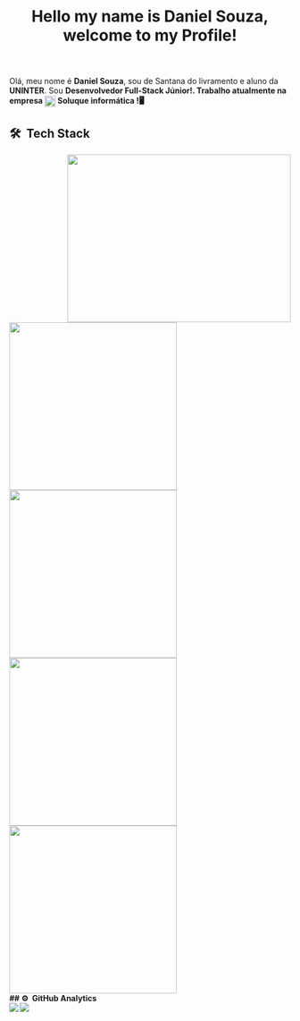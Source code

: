 <header>
    <H1>Hello my name is Daniel Souza, welcome to my Profile!</H1>  
</header>
<div>
    <p>Olá, meu nome é <b>Daniel Souza</b>, sou de Santana do livramento e aluno da <b>UNINTER</b>. 
Sou <b>Desenvolvedor Full-Stack Júnior!<b/>. Trabalho atualmente na empresa <span><img align="center" width="20" src="https://user-images.githubusercontent.com/88730920/158506237-196028d4-d8c9-449f-8075-d2ada14acf28.png"/> Soluque informática !</span>🖥️</p>
     
</div>
  

## 🛠 &nbsp;Tech Stack
<div>
    <img align="right" width="400px" height="300px" src="https://cdn.dribbble.com/users/214929/screenshots/4366947/dribbble-shot_6.gif"/>
    <img width="300px" src="https://user-images.githubusercontent.com/88730920/158503582-cc221fb5-b3d0-43bd-91c5-933f4b51aa93.png"/><br>
    <img width="300px" src="https://user-images.githubusercontent.com/88730920/158504686-81a4227f-679e-448b-abfe-9e626c9ed69a.png"/><br>
    <img width="300px" src="https://user-images.githubusercontent.com/88730920/158504403-83a903d3-4c67-474e-a167-b193e3b6a1c7.png"/><br>
    <img width="300px" src="https://user-images.githubusercontent.com/88730920/158503261-6d7204e6-7ec1-4315-96bf-d5e534f689db.png"/><br>
</div>
## ⚙️ &nbsp;GitHub Analytics
<div align="left">

<img src="https://github-readme-stats.vercel.app/api?username=MrHoss&show_icons=true&theme=midnight-purple&include_all_commits=true&count_private=true"/>
<img src="https://github-readme-stats.vercel.app/api/top-langs/?username=MrHoss&layout=compact&langs_count=7&theme=midnight-purple"/>

</div>
